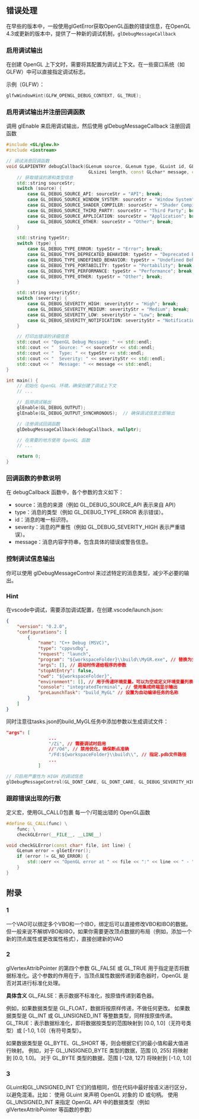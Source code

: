 ## 错误处理
在早些的版本中，一般使用glGetError获取OpenGL函数的错误信息，在OpenGL 4.3或更新的版本中，提供了一种新的调试机制，`glDebugMessageCallback`
### 启用调试输出
在创建 OpenGL 上下文时，需要将其配置为调试上下文。在一些窗口系统（如 GLFW）中可以直接指定调试标志。

示例（GLFW）：
```cpp
glfwWindowHint(GLFW_OPENGL_DEBUG_CONTEXT, GL_TRUE);
```
### 启用调试输出并注册回调函数
调用 glEnable 来启用调试输出，然后使用 glDebugMessageCallback 注册回调函数

```cpp
#include <GL/glew.h>
#include <iostream>

// 调试消息回调函数
void GLAPIENTRY debugCallback(GLenum source, GLenum type, GLuint id, GLenum severity,
                               GLsizei length, const GLchar* message, const void* userParam) {
    // 获取错误的源和类型信息
    std::string sourceStr;
    switch (source) {
        case GL_DEBUG_SOURCE_API: sourceStr = "API"; break;
        case GL_DEBUG_SOURCE_WINDOW_SYSTEM: sourceStr = "Window System"; break;
        case GL_DEBUG_SOURCE_SHADER_COMPILER: sourceStr = "Shader Compiler"; break;
        case GL_DEBUG_SOURCE_THIRD_PARTY: sourceStr = "Third Party"; break;
        case GL_DEBUG_SOURCE_APPLICATION: sourceStr = "Application"; break;
        case GL_DEBUG_SOURCE_OTHER: sourceStr = "Other"; break;
    }

    std::string typeStr;
    switch (type) {
        case GL_DEBUG_TYPE_ERROR: typeStr = "Error"; break;
        case GL_DEBUG_TYPE_DEPRECATED_BEHAVIOR: typeStr = "Deprecated Behavior"; break;
        case GL_DEBUG_TYPE_UNDEFINED_BEHAVIOR: typeStr = "Undefined Behavior"; break;
        case GL_DEBUG_TYPE_PORTABILITY: typeStr = "Portability"; break;
        case GL_DEBUG_TYPE_PERFORMANCE: typeStr = "Performance"; break;
        case GL_DEBUG_TYPE_OTHER: typeStr = "Other"; break;
    }

    std::string severityStr;
    switch (severity) {
        case GL_DEBUG_SEVERITY_HIGH: severityStr = "High"; break;
        case GL_DEBUG_SEVERITY_MEDIUM: severityStr = "Medium"; break;
        case GL_DEBUG_SEVERITY_LOW: severityStr = "Low"; break;
        case GL_DEBUG_SEVERITY_NOTIFICATION: severityStr = "Notification"; break;
    }

    // 打印出错误的详细信息
    std::cout << "OpenGL Debug Message: " << std::endl;
    std::cout << "  Source: " << sourceStr << std::endl;
    std::cout << "  Type: " << typeStr << std::endl;
    std::cout << "  Severity: " << severityStr << std::endl;
    std::cout << "  Message: " << message << std::endl;
}

int main() {
    // 初始化 OpenGL 环境，确保创建了调试上下文
    // ...

    // 启用调试输出
    glEnable(GL_DEBUG_OUTPUT);
    glEnable(GL_DEBUG_OUTPUT_SYNCHRONOUS);  // 确保调试信息立即输出

    // 注册调试回调函数
    glDebugMessageCallback(debugCallback, nullptr);

    // 在需要的地方使用 OpenGL 函数
    // ...

    return 0;
}
```
### 回调函数的参数说明
在 debugCallback 函数中，各个参数的含义如下：

- source：消息的来源（例如 GL_DEBUG_SOURCE_API 表示来自 API）
- type：消息的类型（例如 GL_DEBUG_TYPE_ERROR 表示错误）。
- id：消息的唯一标识符。
- severity：消息的严重性（例如 GL_DEBUG_SEVERITY_HIGH 表示严重错误）。
- message：消息内容字符串，包含具体的错误或警告信息。
### 控制调试信息输出
你可以使用 glDebugMessageControl 来过滤特定的消息类型，减少不必要的输出。

### Hint
在vscode中调试，需要添加调试配置，在创建.vscode/launch.json:
```json
{
    "version": "0.2.0",
    "configurations": [
        {
            "name": "C++ Debug (MSVC)",
            "type": "cppvsdbg",
            "request": "launch",
            "program": "${workspaceFolder}\\build\\MyGR.exe", // 替换为生成的可执行文件路径
            "args": [], // 启动时传递给程序的参数
            "stopAtEntry": false,
            "cwd": "${workspaceFolder}",
            "environment": [], // 用于传递环境变量。可以为空或定义环境变量列表
            "console": "integratedTerminal", // 使用集成终端显示输出
            "preLaunchTask": "build_MyGL" // 设置为自动编译任务的名称
        }
    ]
}

```
同时注意往tasks.json的build_MyGL任务中添加参数以生成调试文件：
```json
"args": [
                ...
                "/Zi", // 需要调试时启用
                //"/Od", // 禁用优化，确保断点准确
                "/Fd:${workspaceFolder}\\build\\", // 指定.pdb文件路径
                ...
            ]
```


```cpp
// 只启用严重性为 HIGH 的调试信息
glDebugMessageControl(GL_DONT_CARE, GL_DONT_CARE, GL_DEBUG_SEVERITY_HIGH, 0, nullptr, GL_TRUE);
```
### 跟踪错误出现的行数
定义宏，使用GL_CALL()包裹 每一个/可能出错的 OpenGL函数
```cpp
#define GL_CALL(func) \
    func; \
    checkGLError(__FILE__, __LINE__)

void checkGLError(const char* file, int line) {
    GLenum error = glGetError();
    if (error != GL_NO_ERROR) {
        std::cerr << "OpenGL error at " << file << ":" << line << " - " << gluErrorString(error) << std::endl;
    }
}
```

## 附录
### 1
一个VAO可以绑定多个VBO和一个IBO，绑定后可以直接修改VBO和IBO的数据。但一般来说不解绑VBO和IBO，如果你需要更改顶点数据的布局（例如，添加一个新的顶点属性或更改属性格式），直接创建新的VAO

### 2
glVertexAttribPointer 的第四个参数 GL_FALSE 或 GL_TRUE 用于指定是否将数据标准化。这个参数的作用在于，当顶点属性数据传递到着色器时，OpenGL 是否对其进行标准化处理。

**具体含义**
GL_FALSE：表示数据不标准化，按原值传递到着色器。

例如，如果数据类型是 GL_FLOAT，数据将按原样传递，不做任何更改。
如果数据类型是 GL_INT 或 GL_UNSIGNED_INT 等整数类型，同样按原值传递。
GL_TRUE：表示数据标准化，即将数据按类型的范围映射到 [0.0, 1.0]（无符号类型）或 [-1.0, 1.0]（有符号类型）。

如果数据类型是 GL_BYTE、GL_SHORT 等，则会根据它们的最小值和最大值进行映射。
例如，对于 GL_UNSIGNED_BYTE 类型的数据，范围 [0, 255] 将映射到 [0.0, 1.0]。
对于 GL_BYTE 类型的数据，范围 [-128, 127] 将映射到 [-1.0, 1.0]

### 3
GLuint和GL_UNSIGNED_INT
它们的值相同，但在代码中最好按语义进行区分，以避免混淆。比如：
使用 GLuint 来声明 OpenGL 对象的 ID 或句柄。
使用 GL_UNSIGNED_INT 来指定 OpenGL API 中的数据类型（例如 glVertexAttribPointer 等函数的参数）